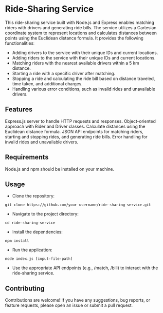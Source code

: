 # Ride-Sharing Service
This ride-sharing service built with Node.js and Express enables matching riders with drivers and generating ride bills. The service utilizes a Cartesian coordinate system to represent locations and calculates distances between points using the Euclidean distance formula. It provides the following functionalities:

- Adding drivers to the service with their unique IDs and current locations.
- Adding riders to the service with their unique IDs and current locations.
- Matching riders with the nearest available drivers within a 5 km distance.
- Starting a ride with a specific driver after matching.
- Stopping a ride and calculating the ride bill based on distance traveled, time taken, and additional charges.
- Handling various error conditions, such as invalid rides and unavailable drivers.

## Features
Express.js server to handle HTTP requests and responses.
Object-oriented approach with Rider and Driver classes.
Calculate distances using the Euclidean distance formula.
JSON API endpoints for matching riders, starting and stopping rides, and generating ride bills.
Error handling for invalid rides and unavailable drivers.
## Requirements
Node.js and npm should be installed on your machine.
## Usage
- Clone the repository:
```
git clone https://github.com/your-username/ride-sharing-service.git
```
- Navigate to the project directory:
```
cd ride-sharing-service
```
- Install the dependencies:
```
npm install
```
- Run the application:
```
node index.js [input-file-path]
```
- Use the appropriate API endpoints (e.g., /match, /bill) to interact with the ride-sharing service.

## Contributing
Contributions are welcome! If you have any suggestions, bug reports, or feature requests, please open an issue or submit a pull request.
